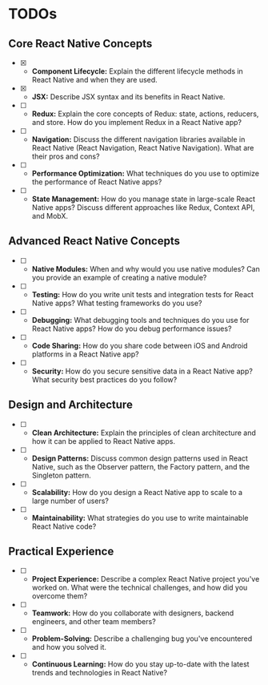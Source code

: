 #  TODOs


## Core React Native Concepts
- [x] * **Component Lifecycle:** Explain the different lifecycle methods in React Native and when they are used.
- [x] * **JSX:** Describe JSX syntax and its benefits in React Native.
- [ ] * **Redux:** Explain the core concepts of Redux: state, actions, reducers, and store. How do you implement Redux in a React Native app?
- [ ] * **Navigation:** Discuss the different navigation libraries available in React Native (React Navigation, React Native Navigation). What are their pros and cons?
- [ ] * **Performance Optimization:** What techniques do you use to optimize the performance of React Native apps?
- [ ] * **State Management:** How do you manage state in large-scale React Native apps? Discuss different approaches like Redux, Context API, and MobX.

## Advanced React Native Concepts
- [ ] * **Native Modules:** When and why would you use native modules? Can you provide an example of creating a native module?
- [ ] * **Testing:** How do you write unit tests and integration tests for React Native apps? What testing frameworks do you use?
- [ ] * **Debugging:** What debugging tools and techniques do you use for React Native apps? How do you debug performance issues?
- [ ] * **Code Sharing:** How do you share code between iOS and Android platforms in a React Native app?
- [ ] * **Security:** How do you secure sensitive data in a React Native app? What security best practices do you follow?

## Design and Architecture
- [ ] * **Clean Architecture:** Explain the principles of clean architecture and how it can be applied to React Native apps.
- [ ] * **Design Patterns:** Discuss common design patterns used in React Native, such as the Observer pattern, the Factory pattern, and the Singleton pattern.
- [ ] * **Scalability:** How do you design a React Native app to scale to a large number of users?
- [ ] * **Maintainability:** What strategies do you use to write maintainable React Native code?

## Practical Experience
- [ ] * **Project Experience:** Describe a complex React Native project you've worked on. What were the technical challenges, and how did you overcome them?
- [ ] * **Teamwork:** How do you collaborate with designers, backend engineers, and other team members?
- [ ] * **Problem-Solving:** Describe a challenging bug you've encountered and how you solved it.
- [ ] * **Continuous Learning:** How do you stay up-to-date with the latest trends and technologies in React Native?

